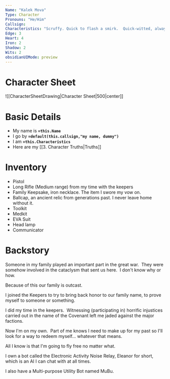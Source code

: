 ```yaml
---
Name: "Kalek Mova"
Type: Character
Pronouns: "He/Him"
Callsign: 
Characteristics: "Scruffy. Quick to flash a smirk.  Quick-witted, always ready with a come-back."
Edge: 3
Heart: 4
Iron: 2
Shadow: 2
Wits: 2
obsidianUIMode: preview
---
```

# Character Sheet

![[CharacterSheetDrawing|Character Sheet|500|center]]

# Basic Details


- My name is **`=this.Name`**
- I go by **`=default(this.callsign,"my name, dummy")`**
- I am **`=this.Characteristics`**
- Here are my [[3. Character Truths|Truths]]


# Inventory
- Pistol
- Long Rifle (Medium range) from my time with the keepers
- Family Keepsake, iron necklace.  The item I swore my vow on.
- Ballcap, an ancient relic from generations past. I never leave home without it.
- Toolkit
- Medkit
- EVA Suit
- Head lamp
- Communicator

# Backstory

Someone in my family played an important part in the great war.  They were somehow involved in the cataclysm that sent us here.  I don't know why or how.

Because of this our family is outcast.  

I joined the Keepers to try to bring back honor to our family name, to prove myself to someone or something.

I did my time in the keepers.  Witnessing (participating in) horrific injustices carried out in the name of the Covenant left me jaded against the major factions.  

Now I'm on my own.  Part of me knows I need to make up for my past so I'll look for a way to redeem myself... whatever that means. 

All I know is that I'm going to fly free no matter what.

I own a bot called the Electronic Activity Noise Relay, Eleanor for short, which is an AI I can chat with at all times.

I also have a Multi-purpose Utility Bot named MuBu.